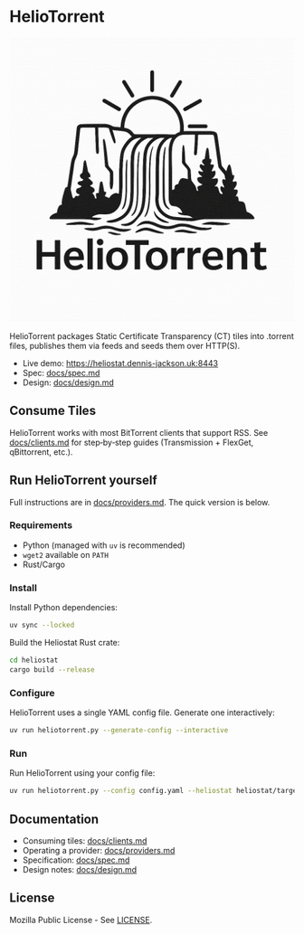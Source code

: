 # HelioTorrent

![HelioTorrent logo](experiments/logo.png)

HelioTorrent packages Static Certificate Transparency (CT) tiles into .torrent files, publishes them via feeds and seeds them over HTTP(S).

- Live demo: https://heliostat.dennis-jackson.uk:8443
- Spec: [docs/spec.md](docs/spec.md)
- Design: [docs/design.md](docs/design.md)

## Consume Tiles

HelioTorrent works with most BitTorrent clients that support RSS. See [docs/clients.md](docs/clients.md) for step‑by‑step guides (Transmission + FlexGet, qBittorrent, etc.).

## Run HelioTorrent yourself

Full instructions are in [docs/providers.md](docs/providers.md). The quick version is below.

### Requirements

- Python (managed with `uv` is recommended)
- `wget2` available on `PATH`
- Rust/Cargo

### Install

Install Python dependencies:

```bash
uv sync --locked
```

Build the Heliostat Rust crate:

```bash
cd heliostat
cargo build --release
```

### Configure

HelioTorrent uses a single YAML config file. Generate one interactively:

```bash
uv run heliotorrent.py --generate-config --interactive
```

### Run

Run HelioTorrent using your config file:

```bash
uv run heliotorrent.py --config config.yaml --heliostat heliostat/target/release/heliostat
```

## Documentation

- Consuming tiles: [docs/clients.md](docs/clients.md)
- Operating a provider: [docs/providers.md](docs/providers.md)
- Specification: [docs/spec.md](docs/spec.md)
- Design notes: [docs/design.md](docs/design.md)

## License

Mozilla Public License - See [LICENSE](LICENSE).
